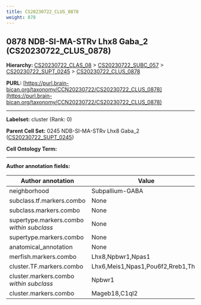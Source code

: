 ```yaml
---
title: CS20230722_CLUS_0878
weight: 878
---
```

## 0878 NDB-SI-MA-STRv Lhx8 Gaba_2 (CS20230722_CLUS_0878)
<b>Hierarchy: </b>
[CS20230722_CLAS_08](../CS20230722_CLAS_08) >
[CS20230722_SUBC_057](../CS20230722_SUBC_057) >
[CS20230722_SUPT_0245](../CS20230722_SUPT_0245) >
[CS20230722_CLUS_0878](../CS20230722_CLUS_0878)

**PURL:** [https://purl.brain-bican.org/taxonomy/CCN20230722/CS20230722_CLUS_0878](https://purl.brain-bican.org/taxonomy/CCN20230722/CS20230722_CLUS_0878)

---


**Labelset:** cluster (Rank: 0)

**Parent Cell Set:** 0245 NDB-SI-MA-STRv Lhx8 Gaba_2 ([CS20230722_SUPT_0245](../CS20230722_SUPT_0245))



**Cell Ontology Term:** 

[MARKER GENES.]: #


---

[TRANSFERRED ANNOTATIONS.]: #


[AUTHOR ANNOTATION FIELDS.]: #


**Author annotation fields:**

| Author annotation | Value |
|-------------------|-------|
|neighborhood|Subpallium-GABA|
|subclass.tf.markers.combo|None|
|subclass.markers.combo|None|
|supertype.markers.combo _within subclass_|None|
|supertype.markers.combo|None|
|anatomical_annotation|None|
|merfish.markers.combo|Lhx8,Npbwr1,Npas1|
|cluster.TF.markers.combo|Lhx6,Meis1,Npas1,Pou6f2,Rreb1,Thrb|
|cluster.markers.combo _within subclass_|Npbwr1|
|cluster.markers.combo|Mageb18,C1ql2|
